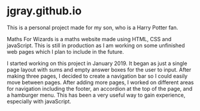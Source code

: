# jgray.github.io
This is a personal project made for my son, who is a Harry Potter fan.

Maths For Wizards is a maths website made using HTML, CSS and javaScript. This is still in production as I am working on some unfinished web pages which I plan to include in the future.

I started working on this project in January 2019. It began as just a single page layout with sums and empty answer boxes for the user to input. After making three pages, I decided to create a navigation bar so I could easily move between pages. After adding more pages, I worked on different areas for navigation including the footer, an accordion at the top of the page, and a hamburger menu. This has been a very useful way to gain experience, especially with javaScript.
